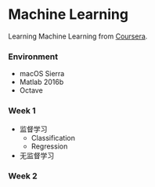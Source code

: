 # Machine Learning
Learning Machine Learning from [Coursera](https://www.coursera.org/learn/machine-learning).

### Environment

- macOS Sierra
- Matlab 2016b
- Octave  


### Week 1
- 监督学习
	- Classification
	- Regression	
- 无监督学习


### Week 2

